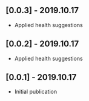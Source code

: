 ## [0.0.3] - 2019.10.17

* Applied health suggestions

## [0.0.2] - 2019.10.17

* Applied health suggestions

## [0.0.1] - 2019.10.17

* Initial publication
